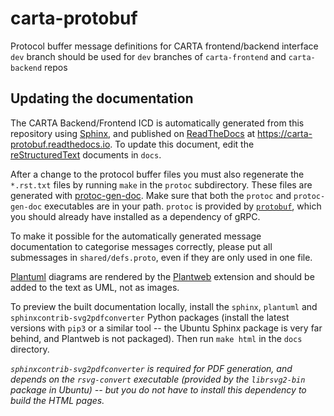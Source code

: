 # carta-protobuf

Protocol buffer message definitions for CARTA frontend/backend interface
`dev` branch should be used for `dev` branches of `carta-frontend` and `carta-backend` repos

## Updating the documentation

The CARTA Backend/Frontend ICD is automatically generated from this repository using [Sphinx](https://www.sphinx-doc.org), and published on [ReadTheDocs](https://readthedocs.org/) at <https://carta-protobuf.readthedocs.io>. To update this document, edit the [reStructuredText](https://www.sphinx-doc.org/en/master/usage/restructuredtext/index.html) documents in `docs`.

After a change to the protocol buffer files you must also regenerate the `*.rst.txt` files by running `make` in the `protoc` subdirectory. These files are generated with [protoc-gen-doc](https://github.com/pseudomuto/protoc-gen-doc). Make sure that both the `protoc` and `protoc-gen-doc` executables are in your path. `protoc` is provided by [`protobuf`](https://github.com/protocolbuffers/protobuf), which you should already have installed as a dependency of gRPC.

To make it possible for the automatically generated message documentation to categorise messages correctly, please put all submessages in `shared/defs.proto`, even if they are only used in one file.

[Plantuml](https://plantuml.com/) diagrams are rendered by the [Plantweb](https://plantweb.readthedocs.io/) extension and should be added to the text as UML, not as images. 

To preview the built documentation locally, install the `sphinx`, `plantuml` and `sphinxcontrib-svg2pdfconverter` Python packages (install the latest versions with `pip3` or a similar tool -- the Ubuntu Sphinx package is very far behind, and Plantweb is not packaged). Then run `make html` in the `docs` directory.

*`sphinxcontrib-svg2pdfconverter` is required for PDF generation, and depends on the `rsvg-convert` executable (provided by the `librsvg2-bin` package in Ubuntu) -- but you do not have to install this dependency to build the HTML pages.*
